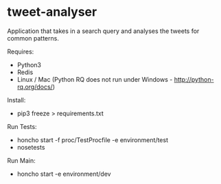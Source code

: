 # tweet-analyser
Application that takes in a search query and analyses the tweets for common patterns.

Requires:
- Python3
- Redis
- Linux / Mac (Python RQ does not run under Windows - http://python-rq.org/docs/)

Install:
- pip3 freeze > requirements.txt

Run Tests:
- honcho start -f proc/TestProcfile -e environment/test
- nosetests

Run Main:
- honcho start -e environment/dev 
